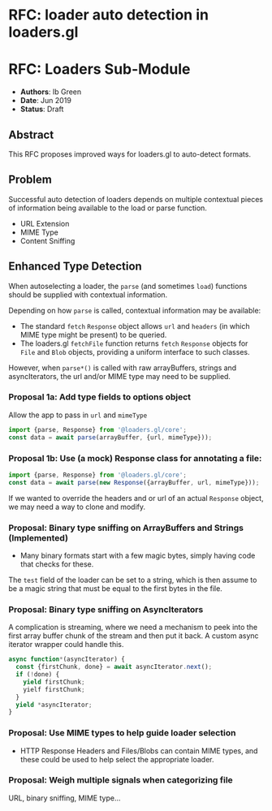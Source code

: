 # RFC: loader auto detection in loaders.gl

# RFC: Loaders Sub-Module

- **Authors**: Ib Green
- **Date**: Jun 2019
- **Status**: Draft

## Abstract

This RFC proposes improved ways for loaders.gl to auto-detect formats.

## Problem

Successful auto detection of loaders depends on multiple contextual pieces of information being available to the load or parse function.

- URL Extension
- MIME Type
- Content Sniffing

## Enhanced Type Detection

When autoselecting a loader, the `parse` (and sometimes `load`) functions should be supplied with contextual information.

Depending on how `parse` is called, contextual information may be available:

- The standard `fetch` `Response` object allows `url` and `headers` (in which MIME type might be present) to be queried.
- The loaders.gl `fetchFile` function returns `fetch` `Response` objects for `File` and `Blob` objects, providing a uniform interface to such classes.

However, when `parse*()` is called with raw arrayBuffers, strings and asyncIterators, the url and/or MIME type may need to be supplied.

### Proposal 1a: Add type fields to options object

Allow the app to pass in `url` and `mimeType`

```js
import {parse, Response} from '@loaders.gl/core';
const data = await parse(arrayBuffer, {url, mimeType}));
```

### Proposal 1b: Use (a mock) Response class for annotating a file:

```js
import {parse, Response} from '@loaders.gl/core';
const data = await parse(new Response({arrayBuffer, url, mimeType}));
```

If we wanted to override the headers and or url of an actual `Response` object, we may need a way to clone and modify.

### Proposal: Binary type sniffing on ArrayBuffers and Strings (Implemented)

- Many binary formats start with a few magic bytes, simply having code that checks for these.

The `test` field of the loader can be set to a string, which is then assume to be a magic string that must be equal to the first bytes in the file.

### Proposal: Binary type sniffing on AsyncIterators

A complication is streaming, where we need a mechanism to peek into the first array buffer chunk of the stream and then put it back. A custom async iterator wrapper could handle this.

```js
async function*(asyncIterator) {
  const {firstChunk, done} = await asyncIterator.next();
  if (!done) {
    yield firstChunk;
    yielf firstChunk;
  }
  yield *asyncIterator;
}
```

### Proposal: Use MIME types to help guide loader selection

- HTTP Response Headers and Files/Blobs can contain MIME types, and these could be used to help select the appropriate loader.

### Proposal: Weigh multiple signals when categorizing file

URL, binary sniffing, MIME type...
